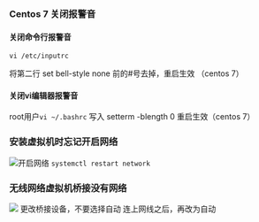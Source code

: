 ### Centos 7 关闭报警音
#### 关闭命令行报警音
`vi /etc/inputrc `

将第二行 set bell-style none 前的#号去掉，重启生效 （centos 7）

#### 关闭vi编辑器报警音
root用户`vi ~/.bashrc` 写入 setterm -blength 0 重启生效（centos 7）

### 安装虚拟机时忘记开启网络
![开启网络](https://i.loli.net/2021/09/30/h15cDuyRBeXK4HA.png)
`systemctl restart network`

### 无线网络虚拟机桥接没有网络
![](https://i.loli.net/2021/09/30/rbmfUY6qyVzHNi7.png)
更改桥接设备，不要选择自动
连上网线之后，再改为自动